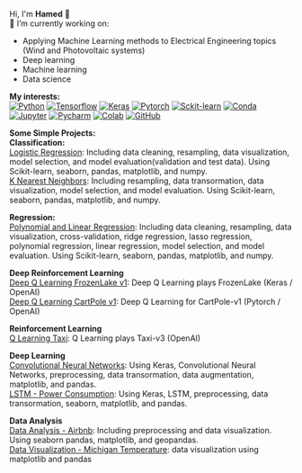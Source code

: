 Hi, I'm **Hamed** 👋  
:dart: I’m currently working on:
- Applying Machine Learning methods to Electrical Engineering topics (Wind and Photovoltaic systems)
- Deep learning
- Machine learning
- Data science
  
**My interests:**  
[![Python](https://img.shields.io/badge/Python-3776AB?style=flat-square&logo=python&logoColor=white)](https://www.python.org/)   [![Tensorflow](https://img.shields.io/badge/TensorFlow-FF6F00?style=flat-square&logo=TensorFlow&logoColor=white)](https://www.tensorflow.org/)   [![Keras](https://img.shields.io/badge/Keras-D00000?style=flat-square&logo=Keras&logoColor=white)](https://keras.io/)   [![Pytorch](https://img.shields.io/badge/PyTorch-%23EE4C2C.svg)](https://pytorch.org/)   [![Sckit-learn](https://img.shields.io/badge/scikit_learn-F7931E?style=flat-square&logo=scikit-learn&logoColor=white)](https://scikit-learn.org/)   [![Conda](https://img.shields.io/badge/conda-342B029.svg?&style=flat-square&logo=anaconda&logoColor=white)](https://docs.conda.io/en/latest/)   [![Jupyter](https://img.shields.io/badge/Jupyter-F37626.svg?&style=flat-square&logo=Jupyter&logoColor=white)](https://jupyter.org/)      [![Pycharm](https://img.shields.io/badge/pycharm-143?style=flat-square&logo=pycharm&logoColor=black&color=black&labelColor=green)](https://www.jetbrains.com/pycharm/)      [![Colab](https://colab.research.google.com/assets/colab-badge.svg)](https://colab.research.google.com/notebooks/intro.ipynb?utm_source=scs-index)     [![GitHub](https://img.shields.io/badge/RASPBERRY%20PI-C51A4A.svg?&style=flat-square&logo=raspberry%20pi&logoColor=white)](https://www.raspberrypi.org/)      


**Some Simple Projects:**  
**Classification:**  
[Logistic Regression](https://github.com/hamedcoding/LogR): Including data cleaning, resampling, data visualization, model selection, and model evaluation(validation and test data). Using Scikit-learn, seaborn, pandas, matplotlib, and numpy.  
[K Nearest Neighbors](https://github.com/hamedcoding/KNN): Including resampling, data transormation, data visualization, model selection, and model evaluation. Using Scikit-learn, seaborn, pandas, matplotlib, and numpy.  
  
**Regression:**  
[Polynomial and Linear Regression](https://github.com/hamedcoding/LR): Including data cleaning, resampling, data visualization, cross-validation, ridge regression, lasso regression, polynomial regression, linear regression, model selection, and model evaluation. Using Scikit-learn, seaborn, pandas, matplotlib, and numpy.   
  
**Deep Reinforcement Learning**  
[Deep Q Learning FrozenLake v1](https://github.com/hamedcoding/DQLFrozenLake): Deep Q Learning plays FrozenLake (Keras / OpenAI)  
[Deep Q Learning CartPole v1](https://github.com/hamedcoding/CartPole): Deep Q Learning for CartPole-v1 (Pytorch / OpenAI)  
  
**Reinforcement Learning**  
[Q Learning Taxi](https://github.com/hamedcoding/QL_Taxi): Q Learning plays Taxi-v3 (OpenAI)  
  
**Deep Learning**  
[Convolutional Neural Networks](https://github.com/hamedcoding/ConvNN): Using Keras, Convolutional Neural Networks, preprocessing, data transormation, data augmentation, matplotlib, and pandas.  
[LSTM - Power Consumption](https://github.com/hamedcoding/Power): Using Keras, LSTM, preprocessing, data transormation, seaborn, matplotlib, and pandas.  

**Data Analysis**  
[Data Analysis - Airbnb](https://github.com/hamedcoding/Airbnb): Including preprocessing and data visualization. Using seaborn pandas, matplotlib, and geopandas.  
[Data Visualization - Michigan Temperature](https://github.com/hamedcoding/MichTemp): data visualization using matplotlib and pandas  
